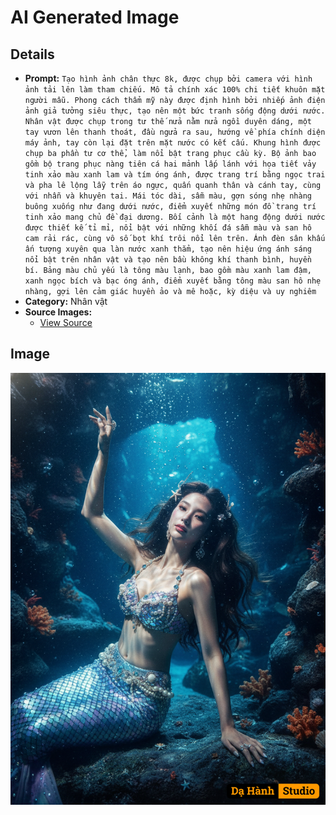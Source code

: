 # AI Generated Image

## Details
- **Prompt:** `Tạo hình ảnh chân thực 8k, được chụp bởi camera với hình ảnh tải lên làm tham chiếu. Mô tả chính xác 100% chi tiết khuôn mặt người mẫu.
Phong cách thẩm mỹ này được định hình bởi nhiếp ảnh điện ảnh giả tưởng siêu thực, tạo nên một bức tranh sống động dưới nước. Nhân vật được chụp trong tư thế nửa nằm nửa ngồi duyên dáng, một tay vươn lên thanh thoát, đầu ngửa ra sau, hướng về phía chính diện máy ảnh, tay còn lại đặt trên mặt nước có kết cấu. Khung hình được chụp ba phần tư cơ thể, làm nổi bật trang phục cầu kỳ. Bộ ảnh bao gồm bộ trang phục nàng tiên cá hai mảnh lấp lánh với họa tiết vảy tinh xảo màu xanh lam và tím óng ánh, được trang trí bằng ngọc trai và pha lê lộng lẫy trên áo ngực, quấn quanh thân và cánh tay, cùng với nhẫn và khuyên tai. Mái tóc dài, sẫm màu, gợn sóng nhẹ nhàng buông xuống như đang dưới nước, điểm xuyết những món đồ trang trí tinh xảo mang chủ đề đại dương. Bối cảnh là một hang động dưới nước được thiết kế tỉ mỉ, nổi bật với những khối đá sẫm màu và san hô cam rải rác, cùng vô số bọt khí trôi nổi lên trên. Ánh đèn sân khấu ấn tượng xuyên qua làn nước xanh thẳm, tạo nên hiệu ứng ánh sáng nổi bật trên nhân vật và tạo nên bầu không khí thanh bình, huyền bí.
Bảng màu chủ yếu là tông màu lạnh, bao gồm màu xanh lam đậm, xanh ngọc bích và bạc óng ánh, điểm xuyết bằng tông màu san hô nhẹ nhàng, gợi lên cảm giác huyền ảo và mê hoặc, kỳ diệu và uy nghiêm`
- **Category:** Nhân vật
- **Source Images:**
  - [View Source](https://raw.githubusercontent.com/lenzcomvth/Somethings/main/Models/Female/Female3.jpg)

## Image
![AI Generated Image](./image-2025-10-17T03-31-57-210Z-1jc27.png)